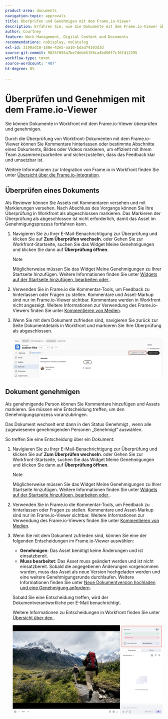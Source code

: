 ```yaml
---
product-area: documents
navigation-topic: approvals
title: Überprüfen und Genehmigen mit dem Frame.io-Viewer
description: Erfahren Sie, wie Sie Dokumente mit dem Frame.io-Viewer überprüfen und genehmigen können.
author: Courtney
feature: Work Management, Digital Content and Documents
recommendations: noDisplay, noCatalog
exl-id: 3190ad18-180e-42e5-aa10-bdad74303d3d
source-git-commit: 9825f095a7be7debb5150ca4bd50f7cf6fd12295
workflow-type: tm+mt
source-wordcount: '487'
ht-degree: 0%

---
```


# Überprüfen und Genehmigen mit dem Frame.io-Viewer

Sie können Dokumente in Workfront mit dem Frame.io-Viewer überprüfen und genehmigen.

Durch die Überprüfung von Workfront-Dokumenten mit dem Frame.io-Viewer können Sie Kommentare hinterlassen oder bestimmte Abschnitte eines Dokuments, Bildes oder Videos markieren, um effizient mit Ihrem Team zusammenzuarbeiten und sicherzustellen, dass das Feedback klar und umsetzbar ist.

Weitere Informationen zur Integration von Frame.io in Workfront finden Sie unter [Übersicht über die Frame.io-Integration](/help/quicksilver/review-and-approve-work/native-integrations/frame-io/frame-int-overview.md).


<!--## Access requirements

+++ Expand to view access requirements for the functionality in this article.

<table style="table-layout:auto"> 
 <col> 
 </col> 
 <col> 
 </col> 
 <tbody> 
  <tr> 
   <td role="rowheader">Adobe Workfront package</td> 
   <td> <p> Any</p> </td> 
  </tr> 
  <tr> 
   <td role="rowheader">Adobe Workfront license</td> 
   <td> <p>Request or higher</p>
   <p>Contributor or higher</p> </td> 
  </tr> 
  <tr data-mc-conditions=""> 
   <td role="rowheader">Access level configurations</td> 
   <td> <p>Edit access to Documents</p>  </td> 
  </tr> 
  <tr data-mc-conditions=""> 
   <td role="rowheader">Object permissions</td> 
   <td> <p>Edit access to the object associated with the document</p>  </td> 
  </tr> 
 </tbody> 
</table>

For information, see [Access requirements in Workfront documentation](/help/quicksilver/administration-and-setup/add-users/access-levels-and-object-permissions/access-level-requirements-in-documentation.md).

+++ -->

## Überprüfen eines Dokuments

Als Reviewer können Sie Assets mit Kommentaren versehen und mit Markierungen versehen. Nach Abschluss des Vorgangs können Sie Ihre Überprüfung in Workfront als abgeschlossen markieren. Das Markieren der Überprüfung als abgeschlossen ist nicht erforderlich, damit das Asset im Genehmigungsprozess fortfahren kann.

1. Navigieren Sie zu Ihrer E-Mail-Benachrichtigung zur Überprüfung und klicken Sie auf **Zum Überprüfen wechseln**.
oder
Gehen Sie zur Workfront-Startseite, suchen Sie das Widget Meine Genehmigungen und klicken Sie dann auf **Überprüfung öffnen**.

   >[!NOTE]
   > 
   >Möglicherweise müssen Sie das Widget Meine Genehmigungen zu Ihrer Startseite hinzufügen. Weitere Informationen finden Sie unter [Widgets auf der Startseite hinzufügen, bearbeiten oder ](/help/quicksilver/workfront-basics/using-home/using-the-home-area/add-edit-remove-widgets-in-new-home.md).

1. Verwenden Sie in Frame.io die Kommentar-Tools, um Feedback zu hinterlassen oder Fragen zu stellen.
Kommentare und Asset-Markup sind nur im Frame.io-Viewer sichtbar. Kommentare werden in Workfront nicht angezeigt. Weitere Informationen zur Verwendung des Frame.io-Viewers finden Sie unter [Kommentieren von Medien](https://help.frame.io/en/articles/9105251-commenting-on-your-media).
1. Wenn Sie mit dem Dokument zufrieden sind, navigieren Sie zurück zur Seite Dokumentdetails in Workfront und markieren Sie Ihre Überprüfung als abgeschlossen.

   ![Review als abgeschlossen markieren](assets/mark-review-complete.png)

## Dokument genehmigen

Als genehmigende Person können Sie Kommentare hinzufügen und Assets markieren. Sie müssen eine Entscheidung treffen, um den Genehmigungsprozess voranzubringen.

Das Dokument wechselt erst dann in den Status Genehmigt , wenn alle zugewiesenen genehmigenden Personen „Genehmigt“ auswählen.

So treffen Sie eine Entscheidung über ein Dokument:

1. Navigieren Sie zu Ihrer E-Mail-Benachrichtigung zur Überprüfung und klicken Sie auf **Zum Überprüfen wechseln**.
oder
Gehen Sie zur Workfront-Startseite, suchen Sie das Widget Meine Genehmigungen und klicken Sie dann auf **Überprüfung öffnen**.

   >[!NOTE]
   > 
   >Möglicherweise müssen Sie das Widget Meine Genehmigungen zu Ihrer Startseite hinzufügen. Weitere Informationen finden Sie unter [Widgets auf der Startseite hinzufügen, bearbeiten oder ](/help/quicksilver/workfront-basics/using-home/using-the-home-area/add-edit-remove-widgets-in-new-home.md).


1. Verwenden Sie in Frame.io die Kommentar-Tools, um Feedback zu hinterlassen oder Fragen zu stellen. Kommentare und Asset-Markup sind nur im Frame.io-Viewer sichtbar. Weitere Informationen zur Verwendung des Frame.io-Viewers finden Sie unter [Kommentieren von Medien](https://help.frame.io/en/articles/9105251-commenting-on-your-media).
1. Wenn Sie mit dem Dokument zufrieden sind, können Sie eine der folgenden Entscheidungen im Frame.io-Viewer auswählen:

   * **Genehmigen**: Das Asset benötigt keine Änderungen und ist einsatzbereit.
   * **Muss bearbeitet**: Das Asset muss geändert werden und ist nicht einsatzbereit. Sobald die angegebenen Änderungen vorgenommen wurden, muss das Asset als neue Version hochgeladen werden und eine weitere Genehmigungsrunde durchlaufen. Weitere Informationen finden Sie unter [Neue Dokumentversion hochladen und eine Genehmigung anfordern](/help/quicksilver/review-and-approve-work/document-reviews-and-approvals/manage-document-approvals/upload-new-doc-version.md). <!--do they need to tell someone it was uploaded via comment tagging?-->

   Sobald Sie eine Entscheidung treffen, wird der Dokumentverantwortliche per E-Mail benachrichtigt.

   Weitere Informationen zu Entscheidungen in Workfront finden Sie unter [Übersicht über den ](/help/quicksilver/review-and-approve-work/document-reviews-and-approvals/manage-document-approvals/document-approval-status.md).

   ![Frame-Viewer und Entscheidung](assets/make-decision-frame.png)



<!--is document owner the correct term?-->
